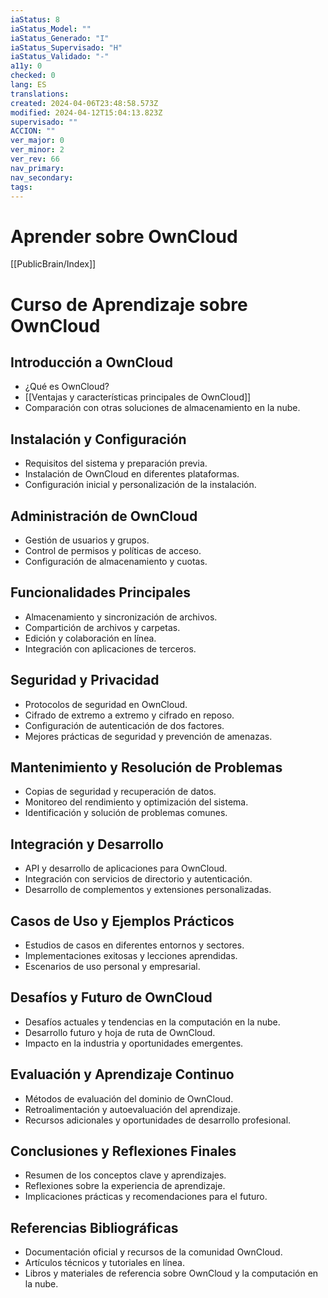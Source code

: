 ```yaml
---
iaStatus: 8
iaStatus_Model: ""
iaStatus_Generado: "I"
iaStatus_Supervisado: "H"
iaStatus_Validado: "-"
a11y: 0
checked: 0
lang: ES
translations: 
created: 2024-04-06T23:48:58.573Z
modified: 2024-04-12T15:04:13.823Z
supervisado: ""
ACCION: ""
ver_major: 0
ver_minor: 2
ver_rev: 66
nav_primary: 
nav_secondary: 
tags:
---
```

# Aprender sobre OwnCloud

[[PublicBrain/Index]]

# Curso de Aprendizaje sobre OwnCloud

## Introducción a OwnCloud
- ¿Qué es OwnCloud?
- [[Ventajas y características principales de OwnCloud]]
- Comparación con otras soluciones de almacenamiento en la nube.

## Instalación y Configuración
- Requisitos del sistema y preparación previa.
- Instalación de OwnCloud en diferentes plataformas.
- Configuración inicial y personalización de la instalación.

## Administración de OwnCloud
- Gestión de usuarios y grupos.
- Control de permisos y políticas de acceso.
- Configuración de almacenamiento y cuotas.

## Funcionalidades Principales
- Almacenamiento y sincronización de archivos.
- Compartición de archivos y carpetas.
- Edición y colaboración en línea.
- Integración con aplicaciones de terceros.

## Seguridad y Privacidad
- Protocolos de seguridad en OwnCloud.
- Cifrado de extremo a extremo y cifrado en reposo.
- Configuración de autenticación de dos factores.
- Mejores prácticas de seguridad y prevención de amenazas.

## Mantenimiento y Resolución de Problemas
- Copias de seguridad y recuperación de datos.
- Monitoreo del rendimiento y optimización del sistema.
- Identificación y solución de problemas comunes.

## Integración y Desarrollo
- API y desarrollo de aplicaciones para OwnCloud.
- Integración con servicios de directorio y autenticación.
- Desarrollo de complementos y extensiones personalizadas.

## Casos de Uso y Ejemplos Prácticos
- Estudios de casos en diferentes entornos y sectores.
- Implementaciones exitosas y lecciones aprendidas.
- Escenarios de uso personal y empresarial.

## Desafíos y Futuro de OwnCloud
- Desafíos actuales y tendencias en la computación en la nube.
- Desarrollo futuro y hoja de ruta de OwnCloud.
- Impacto en la industria y oportunidades emergentes.

## Evaluación y Aprendizaje Continuo
- Métodos de evaluación del dominio de OwnCloud.
- Retroalimentación y autoevaluación del aprendizaje.
- Recursos adicionales y oportunidades de desarrollo profesional.

## Conclusiones y Reflexiones Finales
- Resumen de los conceptos clave y aprendizajes.
- Reflexiones sobre la experiencia de aprendizaje.
- Implicaciones prácticas y recomendaciones para el futuro.

## Referencias Bibliográficas
- Documentación oficial y recursos de la comunidad OwnCloud.
- Artículos técnicos y tutoriales en línea.
- Libros y materiales de referencia sobre OwnCloud y la computación en la nube.

